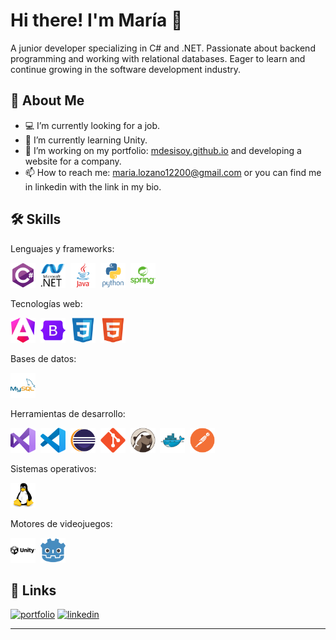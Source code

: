 
# Hi there! I'm María 👋

A junior developer specializing in C# and .NET. Passionate about backend programming and working with relational databases. 
Eager to learn and continue growing in the software development industry.


## 🚀 About Me

- 💻 I’m currently looking for a job.
- 🌱 I’m currently learning Unity.
- 🔭 I’m working on my portfolio: [mdesisoy.github.io](https://mdesisoy.github.io) and developing a website for a company.
- 📫 How to reach me: maria.lozano12200@gmail.com or you can find me in linkedin with the link in my bio.


## 🛠 Skills

Lenguajes y frameworks:
<div>
  <img src="https://github.com/devicons/devicon/blob/master/icons/csharp/csharp-original.svg"  title="c#" alt="c#" width="40" height="40"/>&nbsp;
  <img src="https://github.com/devicons/devicon/blob/master/icons/dot-net/dot-net-original-wordmark.svg"  title=".NET" alt=".NET" width="40" height="40"/>&nbsp;
  <img src="https://github.com/devicons/devicon/blob/master/icons/java/java-original-wordmark.svg"  title="java" alt="java" width="40" height="40"/>&nbsp;
  <img src="https://github.com/devicons/devicon/blob/master/icons/python/python-original-wordmark.svg"  title="python" alt="python" width="40" height="40"/>&nbsp;
  <img src="https://github.com/devicons/devicon/blob/master/icons/spring/spring-original-wordmark.svg"  title="spring" alt="spring" width="40" height="40"/>
</div>

Tecnologías web:
<div>
  <img src="https://github.com/devicons/devicon/blob/master/icons/angular/angular-original.svg"  title="angular" alt="angular" width="40" height="40"/>&nbsp;
  <img src="https://github.com/devicons/devicon/blob/master/icons/bootstrap/bootstrap-original.svg"  title="bootstrap" alt="bootstrap" width="40" height="40"/>&nbsp;
  <img src="https://github.com/devicons/devicon/blob/master/icons/css3/css3-original.svg"  title="css3" alt="css3" width="40" height="40"/>&nbsp;
  <img src="https://github.com/devicons/devicon/blob/master/icons/html5/html5-original.svg"  title="html5" alt="html5" width="40" height="40"/>
</div>

Bases de datos:
<div>
  <img src="https://github.com/devicons/devicon/blob/master/icons/mysql/mysql-original-wordmark.svg"  title="mysql" alt="mysql" width="40" height="40"/>
</div>

Herramientas de desarrollo:
<div>
  <img src="https://github.com/devicons/devicon/blob/master/icons/visualstudio/visualstudio-original.svg"  title="visualstudio" alt="visualstudio" width="40" height="40"/>&nbsp;
  <img src="https://github.com/devicons/devicon/blob/master/icons/vscode/vscode-original.svg"  title="vscode" alt="vscode" width="40" height="40"/>&nbsp;
  <img src="https://github.com/devicons/devicon/blob/master/icons/eclipse/eclipse-original.svg"  title="eclipse" alt="eclipse" width="40" height="40"/>&nbsp;
  <img src="https://github.com/devicons/devicon/blob/master/icons/git/git-original.svg"  title="git" alt="git" width="40" height="40"/>&nbsp;
  <img src="https://github.com/devicons/devicon/blob/master/icons/dbeaver/dbeaver-original.svg"  title="dbeaver" alt="dbeaver" width="40" height="40"/>&nbsp;
  <img src="https://github.com/devicons/devicon/blob/master/icons/docker/docker-original.svg"  title="docker" alt="docker" width="40" height="40"/>&nbsp;
  <img src="https://github.com/devicons/devicon/blob/master/icons/postman/postman-original.svg"  title="postman" alt="postman" width="40" height="40"/>
</div>

Sistemas operativos:
<div>
  <img src="https://github.com/devicons/devicon/blob/master/icons/linux/linux-original.svg"  title="linux" alt="linux" width="40" height="40"/>
</div>

Motores de videojuegos:
<div>
  <img src="https://github.com/devicons/devicon/blob/master/icons/unity/unity-original-wordmark.svg"  title="unity" alt="unity" width="40" height="40"/>&nbsp;
  <img src="https://github.com/devicons/devicon/blob/master/icons/godot/godot-original.svg"  title="godot" alt="godot" width="40" height="40"/>
</div>


## 🔗 Links
[![portfolio](https://img.shields.io/badge/my_portfolio-000?style=for-the-badge&logo=ko-fi&logoColor=white)](https://mdesisoy.github.io/)
[![linkedin](https://img.shields.io/badge/linkedin-0A66C2?style=for-the-badge&logo=linkedin&logoColor=white)](https://www.linkedin.com/in/maría-lozano-ledesma/)


---
